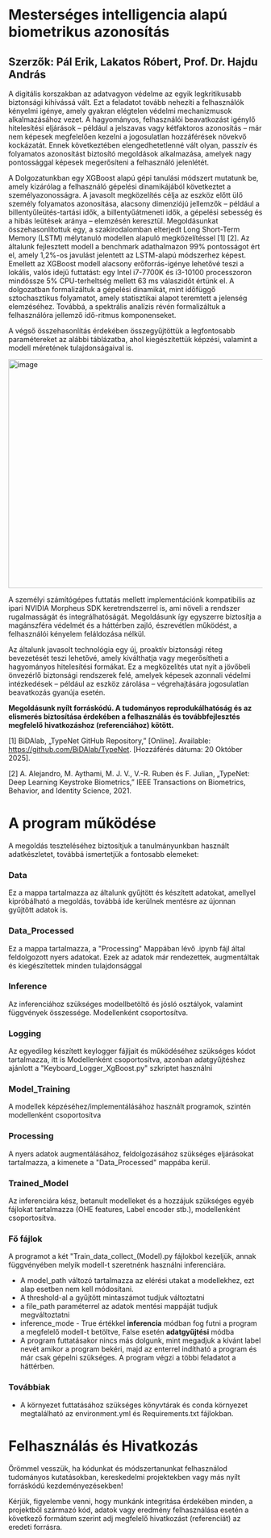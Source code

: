 # Mesterséges intelligencia alapú biometrikus azonosítás
## Szerzők: Pál Erik, Lakatos Róbert, Prof. Dr. Hajdu András

A digitális korszakban az adatvagyon védelme az egyik legkritikusabb biztonsági kihívássá vált. Ezt a feladatot tovább nehezíti a felhasználók kényelmi igénye, amely gyakran elégtelen védelmi mechanizmusok alkalmazásához vezet. A hagyományos, felhasználói beavatkozást igénylő hitelesítési eljárások – például a jelszavas vagy kétfaktoros azonosítás – már nem képesek megfelelően kezelni a jogosulatlan hozzáférések növekvő kockázatát. Ennek következtében elengedhetetlenné vált olyan, passzív és folyamatos azonosítást biztosító megoldások alkalmazása, amelyek nagy pontossággal képesek megerősíteni a felhasználó jelenlétét.

A Dolgozatunkban egy XGBoost alapú gépi tanulási módszert mutatunk be, amely kizárólag a felhasználó gépelési dinamikájából következtet a személyazonosságra. A javasolt megközelítés célja az eszköz előtt ülő személy folyamatos azonosítása, alacsony dimenziójú jellemzők – például a billentyűleütés-tartási idők, a billentyűátmeneti idők, a gépelési sebesség és a hibás leütések aránya – elemzésén keresztül. Megoldásunkat összehasonlítottuk egy, a szakirodalomban elterjedt Long Short-Term Memory (LSTM) mélytanuló modellen alapuló megközelítéssel  [1] [2]. Az általunk fejlesztett modell a benchmark adathalmazon 99% pontosságot ért el, amely 1,2%-os javulást jelentett az LSTM-alapú módszerhez képest. Emellett az XGBoost modell alacsony erőforrás-igénye lehetővé teszi a lokális, valós idejű futtatást: egy Intel i7-7700K és i3-10100 processzoron mindössze 5% CPU-terheltség mellett 63 ms válaszidőt értünk el. A dolgozatban formalizáltuk a gépelési dinamikát, mint időfüggő sztochasztikus folyamatot, amely statisztikai alapot teremtett a jelenség elemzéséhez. Továbbá, a spektrális analízis révén formalizáltuk a felhasználóra jellemző idő-ritmus komponenseket.

A végső összehasonlítás érdekében összegyűjtöttük a legfontosabb paramétereket az alábbi táblázatba, ahol kiegészítettük képzési, valamint a modell méretének tulajdonságaival is. 

<img width="582" height="454" alt="image" src="https://github.com/user-attachments/assets/30a87bfb-5487-471d-b651-bca115ea8755" />

A személyi számítógépes futtatás mellett implementációnk kompatibilis az ipari NVIDIA Morpheus SDK keretrendszerrel is, ami növeli a rendszer rugalmasságát és integrálhatóságát. Megoldásunk így egyszerre biztosítja a magánszféra védelmét és a háttérben zajló, észrevétlen működést, a felhasználói kényelem feláldozása nélkül.

Az általunk javasolt technológia egy új, proaktív biztonsági réteg bevezetését teszi lehetővé, amely kiválthatja vagy megerősítheti a hagyományos hitelesítési formákat. Ez a megközelítés utat nyit a jövőbeli önvezérlő biztonsági rendszerek felé, amelyek képesek azonnali védelmi intézkedések – például az eszköz zárolása – végrehajtására jogosulatlan beavatkozás gyanúja esetén.

**Megoldásunk nyílt forráskódú. A tudományos reprodukálhatóság és az elismerés biztosítása érdekében a felhasználás és továbbfejlesztés megfelelő hivatkozáshoz (referenciához) kötött.**

[1] 	BiDAlab, „TypeNet GitHub Repository,” [Online]. Available: https://github.com/BiDAlab/TypeNet. [Hozzáférés dátuma: 20 Október 2025].

[2] 	A. Alejandro, M. Aythami, M. J. V., V.-R. Ruben és F. Julian, „TypeNet: Deep Learning Keystroke Biometrics,” IEEE Transactions on Biometrics, Behavior, and Identity Science, 2021. 

# A program működése

A megoldás teszteléséhez biztosítjuk a tanulmányunkban használt adatkészletet, továbbá ismertetjük a fontosabb elemeket:

### Data
Ez a mappa tartalmazza az általunk gyűjtött és készített adatokat, amellyel kipróbálható a megoldás, továbbá ide kerülnek mentésre az újonnan gyűjtött adatok is.

### Data_Processed
Ez a mappa tartalmazza, a "Processing" Mappában lévő .ipynb fájl által feldolgozott nyers adatokat. Ezek az adatok már rendezettek, augmentáltak és kiegészítettek minden tulajdonsággal

### Inference
Az inferenciához szükséges modellbetöltő és jósló osztályok, valamint függvények összessége. Modellenként csoportosítva.

### Logging
Az egyedileg készített keylogger fájljait és működéséhez szükséges kódot tartalmazza, itt is Modellenként csoportosítva, azonban adatgyűjtéshez ajánlott a "Keyboard_Logger_XgBoost.py" szkriptet használni

### Model_Training
A modellek képzéséhez/implementálásához használt programok, szintén modellenként csoportosítva

### Processing
A nyers adatok augmentálásához, feldolgozásához szükséges eljárásokat tartalmazza, a kimenete a "Data_Processed" mappába kerül.

### Trained_Model
Az inferenciára kész, betanult modelleket és a hozzájuk szükséges egyéb fájlokat tartalmazza (OHE features, Label encoder stb.), modellenként csoportosítva.


### Fő fájlok
A programot a két "Train_data_collect_(Model).py fájlokbol kezeljük, annak függvényében melyik modell-t szeretnénk használni inferenciára.
- A model_path változó tartalmazza az elérési utakat a modellekhez, ezt alap esetben nem kell módosítani.
- A threshold-al a gyűjtött mintaszámot tudjuk változtatni
- a file_path paraméterrel az adatok mentési mappáját tudjuk megváltoztatni
- inference_mode - True értékkel **inferencia** módban fog futni a program a megfelelő modell-t betöltve, False esetén **adatgyűjtési** módba
- A program futtatásakor nincs más dolgunk, mint megadjuk a kívánt label nevét amikor a program bekéri, majd az enterrel indítható a program és már csak gépelni szükséges. A program végzi a többi feladatot a háttérben.

### Továbbiak
- A környezet futtatásához szükséges könyvtárak és conda környezet megtalálható az environment.yml és Requirements.txt fájlokban.

# Felhasználás és Hivatkozás
Örömmel vesszük, ha kódunkat és módszertanunkat felhasználod tudományos kutatásokban, kereskedelmi projektekben vagy más nyílt forráskódú kezdeményezésekben!

Kérjük, figyelembe venni, hogy munkánk integritása érdekében minden, a projektből származó kód, adatok vagy eredmény felhasználása esetén a következő formátum szerint adj megfelelő hivatkozást (referenciát) az eredeti forrásra.
